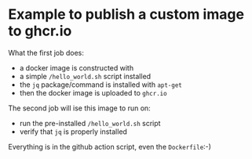 # Example to publish a custom image to ghcr.io

What the first job does:
- a docker image is constructed with
 - a simple `/hello_world.sh` script installed
 - the `jq` package/command is installed with `apt-get`
- then the docker image is uploaded to `ghcr.io`

The second job will ise this image to run on:
- run the pre-installed `/hello_world.sh` script
- verify that `jq` is properly installed

Everything is in the github action script, even the `Dockerfile`:-)
